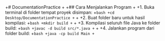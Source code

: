 
+# DocumentationPractice
+
+## Cara Menjalankan Program
+
+1. Buka terminal di folder tempat proyek disimpan:
+```bash
+cd Desktop/DocumentationPractice
+```
+
+2. Buat folder baru untuk hasil kompilasi:
+```bash
+mkdir build
+```
+
+3. Kompilasi seluruh file Java ke folder build:
+```bash
+javac -d build src/*.java
+```
+
+4. Jalankan program dari folder build:
+```bash
+java -cp build Main
+```

